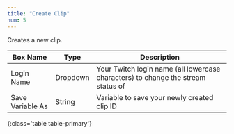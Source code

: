```yaml
---
title: "Create Clip"
num: 5
---
```


Creates a new clip.

| Box Name | Type | Description | 
|-------|--------|--------
|Login Name | Dropdown |Your Twitch login name (all lowercase characters) to change the stream status of
|Save Variable As|String|Variable to save your newly created clip ID
{:class='table table-primary'}











